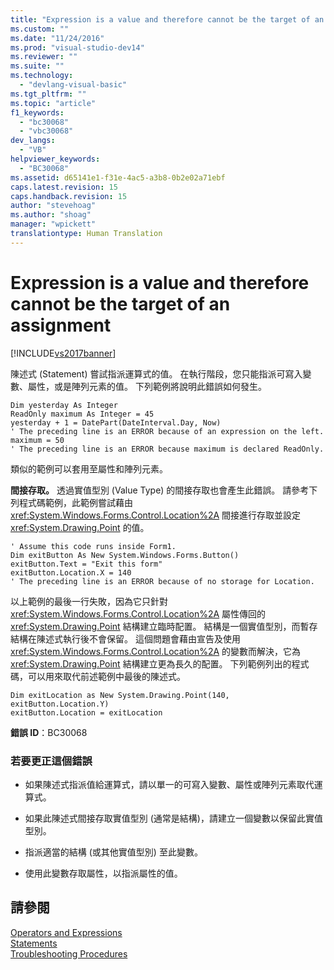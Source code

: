 ```yaml
---
title: "Expression is a value and therefore cannot be the target of an assignment | Microsoft Docs"
ms.custom: ""
ms.date: "11/24/2016"
ms.prod: "visual-studio-dev14"
ms.reviewer: ""
ms.suite: ""
ms.technology: 
  - "devlang-visual-basic"
ms.tgt_pltfrm: ""
ms.topic: "article"
f1_keywords: 
  - "bc30068"
  - "vbc30068"
dev_langs: 
  - "VB"
helpviewer_keywords: 
  - "BC30068"
ms.assetid: d65141e1-f31e-4ac5-a3b8-0b2e02a71ebf
caps.latest.revision: 15
caps.handback.revision: 15
author: "stevehoag"
ms.author: "shoag"
manager: "wpickett"
translationtype: Human Translation
---
```

# Expression is a value and therefore cannot be the target of an assignment
[!INCLUDE[vs2017banner](../../../csharp/includes/vs2017banner.md)]

陳述式 \(Statement\) 嘗試指派運算式的值。  在執行階段，您只能指派可寫入變數、屬性，或是陣列元素的值。  下列範例將說明此錯誤如何發生。  
  
```  
Dim yesterday As Integer  
ReadOnly maximum As Integer = 45  
yesterday + 1 = DatePart(DateInterval.Day, Now)  
' The preceding line is an ERROR because of an expression on the left.  
maximum = 50  
' The preceding line is an ERROR because maximum is declared ReadOnly.  
```  
  
 類似的範例可以套用至屬性和陣列元素。  
  
 **間接存取。** 透過實值型別 \(Value Type\) 的間接存取也會產生此錯誤。  請參考下列程式碼範例，此範例嘗試藉由 <xref:System.Windows.Forms.Control.Location%2A> 間接進行存取並設定 <xref:System.Drawing.Point> 的值。  
  
```  
' Assume this code runs inside Form1.  
Dim exitButton As New System.Windows.Forms.Button()  
exitButton.Text = "Exit this form"  
exitButton.Location.X = 140  
' The preceding line is an ERROR because of no storage for Location.  
```  
  
 以上範例的最後一行失敗，因為它只針對 <xref:System.Windows.Forms.Control.Location%2A> 屬性傳回的 <xref:System.Drawing.Point> 結構建立臨時配置。  結構是一個實值型別，而暫存結構在陳述式執行後不會保留。  這個問題會藉由宣告及使用 <xref:System.Windows.Forms.Control.Location%2A> 的變數而解決，它為 <xref:System.Drawing.Point> 結構建立更為長久的配置。  下列範例列出的程式碼，可以用來取代前述範例中最後的陳述式。  
  
```  
Dim exitLocation as New System.Drawing.Point(140, exitButton.Location.Y)  
exitButton.Location = exitLocation  
```  
  
 **錯誤 ID**：BC30068  
  
### 若要更正這個錯誤  
  
-   如果陳述式指派值給運算式，請以單一的可寫入變數、屬性或陣列元素取代運算式。  
  
-   如果此陳述式間接存取實值型別 \(通常是結構\)，請建立一個變數以保留此實值型別。  
  
-   指派適當的結構 \(或其他實值型別\) 至此變數。  
  
-   使用此變數存取屬性，以指派屬性的值。  
  
## 請參閱  
 [Operators and Expressions](../../../visual-basic/programming-guide/language-features/operators-and-expressions/index.md)   
 [Statements](../../../visual-basic/programming-guide/language-features/statements.md)   
 [Troubleshooting Procedures](../../../visual-basic/programming-guide/language-features/procedures/troubleshooting-procedures.md)